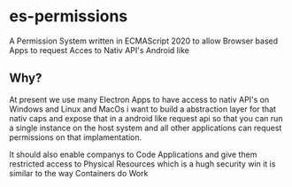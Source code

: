 # es-permissions
A Permission System written in ECMAScript 2020 to allow Browser based Apps to request Acces to Nativ API's Android like

## Why?
At present we use many Electron Apps to have access to nativ API's on Windows and Linux and MacOs i want to build a abstraction layer for that nativ caps and expose that in a android like request api so that you can run a single instance on the host system and all other applications can request permissions on that implamentation.

It should also enable companys to Code Applications and give them restricted access to Physical Resources which is a hugh security win it is similar to the way Containers do Work 
